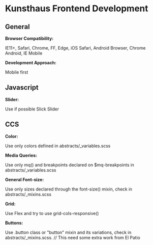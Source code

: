 # Kunsthaus Frontend Development  


## General  

**Browser Compatibility:**  

IE11+, Safari, Chrome, FF, Edge, iOS Safari, Android Browser, Chrome Android, IE Mobile  

**Development Approach:**  

Mobile first  

 
## Javascript  

**Slider:**  

Use if possible Slick Slider  


## CCS  

**Color:**  

Use only colors defined in abstracts/_variables.scss  

**Media Queries:**  

Use only mq() and breakpoints declared on $mq-breakpoints in abstracts/_variables.scss  

**General Font-size:**  

Use only sizes declared through the font-size() mixin, check in abstracts/_mixins.scss  

**Grid:**  

Use Flex and try to use grid-cols-responsive()  

**Buttons:**  

Use .button class or "button" mixin and its variations, check in abstracts/_mixins.scss. // This need some extra work from El Patio  
